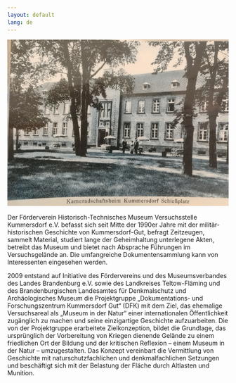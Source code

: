 ```yaml
---
layout: default
lang: de
---
```


<div class="col-lg-8" padding-bottom="20px">
    <img class="img-fluid rounded mb-8" src="/images/heim.jpg" alt="Kamaradschaftsheim">
</div>

Der Förderverein Historisch-Technisches Museum Versuchsstelle Kummersdorf e.V. befasst sich seit Mitte der 1990er Jahre mit der militär-historischen Geschichte von Kummersdorf-Gut, befragt Zeitzeugen, sammelt Material, studiert lange der Geheimhaltung unterlegene Akten, betreibt das Museum und bietet nach Absprache Führungen im Versuchsgelände an. Die umfangreiche Dokumentensammlung kann von Interessenten eingesehen werden.

2009 entstand auf Initiative des Fördervereins und des Museumsverbandes des Landes Brandenburg e.V. sowie des Landkreises Teltow-Fläming und des Brandenburgischen Landesamtes für Denkmalschutz und Archäologisches Museum die Projektgruppe „Dokumentations- und Forschungszentrum Kummersdorf Gut“ (DFK) mit dem Ziel, das ehemalige Versuchsareal als „Museum in der Natur“ einer internationalen Öffentlichkeit zugänglich zu machen und seine einzigartige Geschichte aufzuarbeiten. Die von der Projektgruppe erarbeitete Zielkonzeption, bildet die Grundlage, das ursprünglich der Vorbereitung von Kriegen dienende Gelände zu einem friedlichen Ort der Bildung und der kritischen Reflexion – einem Museum in der Natur – umzugestalten. Das Konzept vereinbart die Vermittlung von Geschichte mit naturschutzfachlichen und denkmalfachlichen Setzungen und beschäftigt sich mit der Belastung der Fläche durch Altlasten und Munition.
